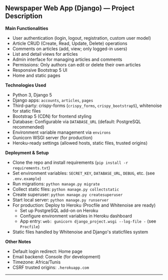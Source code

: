 ## Newspaper Web App (Django) — Project Description

**Main Functionalities**
- User authentication (login, logout, registration, custom user model)
- Article CRUD (Create, Read, Update, Delete) operations
- Comments on articles (add, view; only logged-in users)
- List and detail views for articles
- Admin interface for managing articles and comments
- Permissions: Only authors can edit or delete their own articles
- Responsive Bootstrap 5 UI
- Home and static pages

**Technologies Used**
- Python 3, Django 5
- Django apps: `accounts`, `articles`, `pages`
- Third-party: crispy-forms (`crispy_forms`, `crispy_bootstrap5`), whitenoise for static files
- Bootstrap 5 (CDN) for frontend styling
- Database: Configurable via `DATABASE_URL` (default: PostgreSQL recommended)
- Environment variable management via `environs`
- Gunicorn WSGI server (for production)
- Heroku-ready settings (allowed hosts, static files, trusted origins)

**Deployment & Setup**
- Clone the repo and install requirements (`pip install -r requirements.txt`)
- Set environment variables: `SECRET_KEY`, `DATABASE_URL`, `DEBUG`, etc. (see `.env.example`)
- Run migrations: `python manage.py migrate`
- Collect static files: `python manage.py collectstatic`
- Create superuser: `python manage.py createsuperuser`
- Start local server: `python manage.py runserver`
- For production: Deploy to Heroku (Procfile and Whitenoise are ready)
  - Set up PostgreSQL add-on on Heroku
  - Configure environment variables in Heroku dashboard
  - App entry: `web: gunicorn django_project.wsgi --log-file -` (see `Procfile`)
- Static files handled by Whitenoise and Django's staticfiles system

**Other Notes**
- Default login redirect: Home page
- Email backend: Console (for development)
- Timezone: Africa/Tunis
- CSRF trusted origins: `.herokuapp.com`

---
